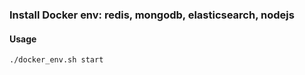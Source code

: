### Install Docker env: redis, mongodb, elasticsearch, nodejs

#### Usage
```
./docker_env.sh start


